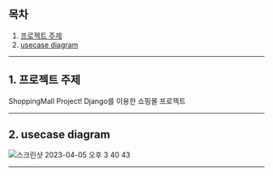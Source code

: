 ## 목차
1. [프로젝트 주제](#1._프로젝트_주제)
2. [usecase diagram](#2._usecase_diagram)


---
## 1. 프로젝트 주제
ShoppingMall Project!
Django를 이용한 쇼핑몰 프로젝트


---
## 2. usecase diagram
![스크린샷 2023-04-05 오후 3 40 43](https://user-images.githubusercontent.com/127824457/230001157-647ee505-96b1-44a7-bb1f-c35afa216a3d.png)


---
